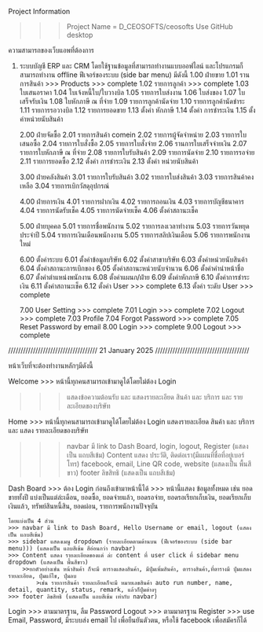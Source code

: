 Project Information

> > > Project Name = D_CEOSOFTS/ceosofts
> > > Use GitHub desktop

ความสามารถของเว็บแอพที่ต้องการ

1. ระบบบัญชี ERP และ CRM โดยใช้ฐานข้อมูลที่สามารถทำงานแบบออฟไลน์ และโปรแกรมก็สามารถทำงาน offline
   ฟีเจอร์ของระบบ (side bar menu)
   มีดังนี้
   1.00 ฝ่ายขาย
   1.01 รานการสินค้า >>> Products >>> complete
   1.02 รายการลูกค้า >>> complete
   1.03 ใบเสนอราคา
   1.04 ใบเจ้งหนี้ใบ/ใบวางบิล
   1.05 รายการใบส่งงาน
   1.06 ใบส่งของ
   1.07 ใบเสร็จรับเงิน
   1.08 ใบหักภาษี ณ ที่จ่าย
   1.09 รายการลูกค้านัดจ่าย
   1.10 รายการลูกค้านัดชำระ
   1.11 รายการรอวางบิล
   1.12 รายการยอดขาย
   1.13 ตั้งค่า หักภาษี
   1.14 ตั้งค่า การชำระเงิน
   1.15 ตั้งค่าหน่วยนับสินค้า

   2.00 ฝ่ายจัดซื้อ
   2.01 รายการสินค้า comein
   2.02 รายการผู้จัดจำหน่าย
   2.03 รายการใบเสนอซื้อ
   2.04 รายการใบสั่งซื้อ
   2.05 รายการใบสั่งจ่าย
   2.06 รานการใบเสร็จจ่ายเงิน
   2.07 รายการใบหักภาษี ณ ที่จ่าย
   2.08 รายการใบรับสินค้า
   2.09 รายการนัดจ่าย
   2.10 รายการรอจ่าย
   2.11 รายการยอดซื้อ
   2.12 ตั้งค่า การชำระเงิน
   2.13 ตั้งค่า หน่วยนับสินค้า

   3.00 ฝ่ายคลังสินค้า
   3.01 รายการใบรับสินค้า
   3.02 รายการใบส่งสินค้า
   3.03 รายการสินค้าคงเหลือ
   3.04 รายการเบิกวัสดุอุปกรณ์

   4.00 ฝ่ายการเงิน
   4.01 รายการฝากเงิน
   4.02 รายการถอนเงิน
   4.03 รายการบัญชีธนาคาร
   4.04 รายการนัดรับเช็ค
   4.05 รายการนัดจ่ายเช็ค
   4.06 ตั้งค่าสถานะเช็ค

   5.00 ฝ่ายบุคคล
   5.01 รายการชื่อพนักงาน
   5.02 รายการลงเวลาทำงาน
   5.03 รายการวันหยุดประจำปี
   5.04 รายการเงินเดือนพนักงงาน
   5.05 รายการสลิปเงินเดือน
   5.06 รายการพนักงานใหม่

   6.00 ตั้งค่าระบบ
   6.01 ตั้งค่าข้อมูลบริษัท
   6.02 ตั้งค่าสาขาบริษัท
   6.03 ตั้งค่าหน่วยนับสินค้า
   6.04 ตั้งค่าสถานะการเบิกของ
   6.05 ตั้งค่าสถานะหน่วยนับจำนวน
   6.06 ตั้งค่าคำนำหน้าชื่อ
   6.07 ตั้งค่าตำแหน่งพนักงาน
   6.08 ตั้งค่าแผนก/ฝ่าย
   6.09 ตั้งค่าหักภาษี
   6.10 ตั้งค่าการชำระเงิน
   6.11 ตั้งค่าสถานะเช็ค
   6.12 ตั้งค่า User >>> complete
   6.13 ตั้งค่า ระดับ User >>> complete

   7.00 User Setting >>> complete
   7.01 Login >>> complete
   7.02 Logout >>> complete
   7.03 Profile
   7.04 Forgot Password >>> complete
   7.05 Reset Password by email
   8.00 Login >>> complete
   9.00 Logout >>> complete

//////////////////////////////////// 21 January 2025 //////////////////////////////////////

หน้าเว็บที่จะต้องทำงานหลักๆมีดังนี้

Welcome >>> หน้านี้ทุกคนสามารถเข้ามาดูได้โดยไม่ต้อง Login

> > > แสดงข้อความต้อนรับ และ แสดงรายละเอียด สินค้า และ บริการ และ รายละเอียดของบริษัท

Home >>> หน้านี้ทุกคนสามารถเข้ามาดูได้โดยไม่ต้อง Login แสดงรายละเอียด สินค้า และ บริการ และ แสดง รายละเอียดของบริษัท

> > > navbar มี link to Dash Board, login, logout, Register (แสดงเป็น แถบสีเข้ม)
> > > Content แสดง ประวัติ, ติดต่อเรา(มีแผนที่ชื่อที่อยู่เบอร์โทร) facebook, email, Line QR code, website (แสดงเป็น พื้นสีขาว)
> > > footer ลิขสิทธิ (แสดงเป็น แถบสีเข้ม)

Dash Board >>> ต้อง Login ก่อนถึงเข้ามาหน้านี้ได้ >>> หน้านี้แสดง ข้อมูลทั้งหมด เช่น ยอดขายทั้งปี แบ่งเป็นแต่ล่ะเดือน, ยอดซื้อ, ยอดจ่ายแล้ว, ยอดรอจ่าย, ยอดรอเรียกเก็บเงิน,
ยอดเรียกเก็บเงินแล้ว, ทรัพย์สินหนี้สิน, ยอดผ่อน, รายการพนักงานปัจจุบัน

    โดยแบ่งเป็น 4 ส่วน
    >>> navbar มี link to Dash Board, Hello Username or email, logout (แสดงเป็น แถบสีเข้ม)
    >>> sidebar แสดงเมนู dropdown (รายละเอียดตามด้านบน (ฟีเจอร์ของระบบ (side bar menu))) (แสดงเป็น แถบสีเข้ม สีอ่อนกว่า navbar)
    >>> Content แสดง รายละเอียดของแต่ ล่ะ content ที่ user click ที่ sidebar menu dropdown (แสดงเป็น พื้นสีขาว)
        >>ยกตัวอย่างเช่น หน้าสินค้า ก็จะมี ตารางแสดงสินค้า, มีปุ๋มเพิ่มสินค้า, ตารางสินค้า,ที่ตารางมี ปุ๋มแสดงรายละเอียด, ปุ๋มแก้ไข, ปุ๋มลบ
            >เช่น รายการสินค้า รายละเอียดก็จะมี หมายเลขสินค้า auto run number, name, detail, quantity, status, remark, แล้วก็ปุ๋มต่างๆ
    >>> footer ลิขสิทธิ (แสดงเป็น แถบสีเข้ม เท่ากับ navbar)

Login >>> ตามมาตรฐาน, ลืม Password
Logout >>> ตามมาตรฐาน
Register >>> use Email, Password, มีระบบส่ง email ไป เพื่อยืนยันตัวตน, หรือใช้ facebook เพื่อสมัครก็ได้
